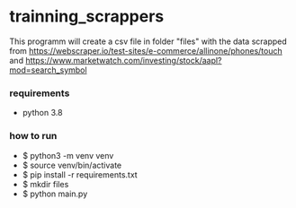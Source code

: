 # trainning_scrappers

This programm will create a csv file in folder "files" with the data scrapped
from https://webscraper.io/test-sites/e-commerce/allinone/phones/touch and https://www.marketwatch.com/investing/stock/aapl?mod=search_symbol

### requirements

- python 3.8

### how to run

- $ python3 -m venv venv
- $ source venv/bin/activate
- $ pip install -r requirements.txt
- $ mkdir files
- $ python main.py
